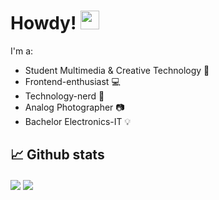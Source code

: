 # Howdy! <img src="https://raw.githubusercontent.com/MartinHeinz/MartinHeinz/master/wave.gif" width="30px">

I'm a:
- Student Multimedia & Creative Technology :school:
- Frontend-enthusiast :computer:
- Technology-nerd :electric_plug:
- Analog Photographer :camera:
- Bachelor Electronics-IT :bulb:

## 📈 Github stats

<img align="center" src="https://github-readme-stats.vercel.app/api/?username=finnjanssens&theme=gruvbox" />
<img align="center" src="https://github-readme-stats.vercel.app/api/top-langs/?username=finnjanssens&theme=gruvbox" />
